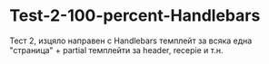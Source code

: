 # Test-2-100-percent-Handlebars
Тест 2, изцяло направен с Handlebars темплейт за всяка една "страница" + partial темплейти за header, recepie и т.н.

